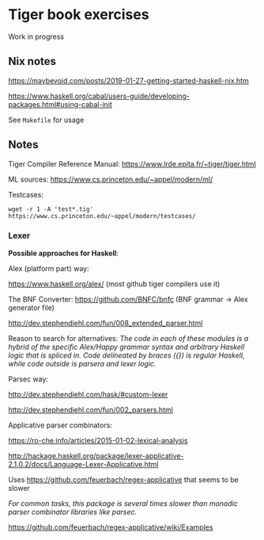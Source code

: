 # Tiger book exercises

Work in progress

## Nix notes

https://maybevoid.com/posts/2019-01-27-getting-started-haskell-nix.htm

https://www.haskell.org/cabal/users-guide/developing-packages.html#using-cabal-init

See `Makefile` for usage

## Notes

Tiger Compiler Reference Manual: https://www.lrde.epita.fr/~tiger/tiger.html

ML sources: https://www.cs.princeton.edu/~appel/modern/ml/

Testcases:

```
wget -r 1 -A 'test*.tig' https://www.cs.princeton.edu/~appel/modern/testcases/
```

### Lexer

**Possible approaches for Haskell**:


Alex (platform part) way:

https://www.haskell.org/alex/ (most github tiger compilers use it)

The BNF Converter: https://github.com/BNFC/bnfc (BNF grammar -> Alex generator file)

http://dev.stephendiehl.com/fun/008_extended_parser.html

Reason to search for alternatives: *The code in each of these modules is a hybrid of the specific Alex/Happy grammar syntax and arbitrary Haskell logic that is spliced in. Code delineated by braces ({}) is regular Haskell, while code outside is parsera and lexer logic.*


Parsec way:

http://dev.stephendiehl.com/hask/#custom-lexer

http://dev.stephendiehl.com/fun/002_parsers.html


Applicative parser combinators:

https://ro-che.info/articles/2015-01-02-lexical-analysis

http://hackage.haskell.org/package/lexer-applicative-2.1.0.2/docs/Language-Lexer-Applicative.html

Uses https://github.com/feuerbach/regex-applicative that seems to be slower

*For common tasks, this package is several times slower than monadic parser combinator libraries like parsec.*

https://github.com/feuerbach/regex-applicative/wiki/Examples
